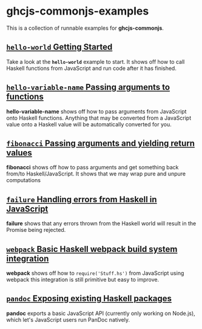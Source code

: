 # ghcjs-commonjs-examples
This is a collection of runnable examples for **ghcjs-commonjs**.

## [`hello-world` Getting Started](/examples/hello-world)
Take a look at the **`hello-world`** example to start. It shows off how to call
Haskell functions from JavaScript and run code after it has finished.

## [`hello-variable-name` Passing arguments to functions](/examples/hello-variable-name)
**hello-variable-name** shows off how to pass arguments from JavaScript onto
Haskell functions. Anything that may be converted from a JavaScript value onto a
Haskell value will be automatically converted for you.

## [`fibonacci` Passing arguments and yielding return values](/examples/fibonacci)
**fibonacci** shows off how to pass arguments and get something back from/to
Haskell/JavaScript. It shows that we may wrap pure and unpure computations

## [`failure` Handling errors from Haskell in JavaScript](/examples/failure)
**failure** shows that any errors thrown from the Haskell world will result in
the Promise being rejected.

## [`webpack` Basic Haskell webpack build system integration](/examples/webpack)
**webpack** shows off how to `require('Stuff.hs')` from JavaScript using
webpack this integration is still primitive but easy to improve.

## [`pandoc` Exposing existing Haskell packages](/examples/pandoc)
**pandoc** exports a basic JavaScript API (currently only working on Node.js),
which let's JavaScript users run PanDoc natively.
